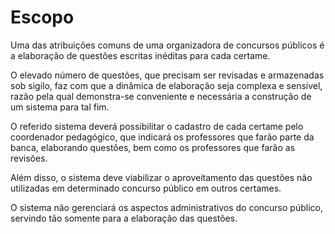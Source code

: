 # Escopo
  
Uma das atribuições comuns de uma organizadora de concursos públicos é a elaboração de questões escritas inéditas para cada certame. 

O elevado número de questões, que precisam ser revisadas e armazenadas sob sigilo, faz com que a dinâmica de elaboração seja complexa e sensível, razão pela qual demonstra-se conveniente e necessária a construção de um sistema para tal fim. 

O referido sistema deverá possibilitar o cadastro de cada certame pelo coordenador pedagógico, que indicará os professores que farão parte da banca, elaborando questões, bem como os professores que farão as revisões.

Além disso, o sistema deve viabilizar o aproveitamento das questões não utilizadas em determinado concurso público em outros certames.

O sistema não gerenciará os aspectos administrativos do concurso público, servindo tão somente para a elaboração das questões.
